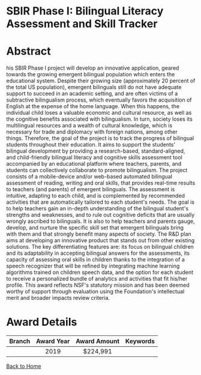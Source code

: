 
SBIR Phase I: Bilingual Literacy Assessment and Skill Tracker
=============================================================

# Abstract


his SBIR Phase I project will develop an innovative application, geared towards the growing emergent bilingual population which enters the educational system. Despite their growing size (approximately 20 percent of the total US population), emergent bilinguals still do not have adequate support to succeed in an academic setting, and are often victims of a subtractive bilingualism process, which eventually favors the acquisition of English at the expense of the home language. When this happens, the individual child loses a valuable economic and cultural resource, as well as the cognitive benefits associated with bilingualism. In turn, society loses its multilingual resources and a wealth of cultural knowledge, which is necessary for trade and diplomacy with foreign nations, among other things. Therefore, the goal of the project is to track the progress of bilingual students throughout their education. It aims to support the students' bilingual development by providing a research-based, standard-aligned, and child-friendly bilingual literacy and cognitive skills assessment tool accompanied by an educational platform where teachers, parents, and students can collectively collaborate to promote bilingualism. The project consists of a mobile-device and/or web-based automated bilingual assessment of reading, writing and oral skills, that provides real-time results to teachers (and parents) of emergent bilinguals. The assessment is intuitive, adapting to each child, and is complemented by recommended activities that are automatically tailored to each student's needs. The goal is to help teachers gain an in-depth understanding of the bilingual student's strengths and weaknesses, and to rule out cognitive deficits that are usually wrongly ascribed to bilinguals. It is also to help teachers and parents gauge, develop, and nurture the specific skill set that emergent bilinguals bring with them and that strongly benefit many aspects of society. The R&D plan aims at developing an innovative product that stands out from other existing solutions. The key differentiating features are: its focus on bilingual children and its adaptability in accepting bilingual answers for the assessments, its capacity of assessing oral skills in children thanks to the integration of a speech recognizer that will be refined by integrating machine learning algorithms trained on children speech data, and the option for each student to receive a personalized bundle of analytics and activities that fit his/her profile. This award reflects NSF's statutory mission and has been deemed worthy of support through evaluation using the Foundation's intellectual merit and broader impacts review criteria.  

# Award Details

|Branch|Award Year|Award Amount|Keywords|
| :---: | :---: | :---: | :---: |
||2019|$224,991||
  
  


[Back to Home](https://github.com/chrischow/dod_sbir_awards#478)